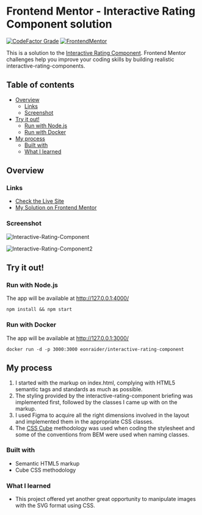 # Frontend Mentor - Interactive Rating Component solution

[![CodeFactor Grade](https://img.shields.io/codefactor/grade/github/EONRaider/interactive-rating-component?label=CodeFactor&logo=codefactor&style=flat-square)](https://www.codefactor.io/repository/github/eonraider/interactive-rating-component)
[![FrontendMentor](https://img.shields.io/badge/FrontendMentor-EONRaider-blue?style=flat-square)](https://www.frontendmentor.io/profile/EONRaider)

This is a solution to
the [Interactive Rating Component](https://www.frontendmentor.io/challenges/interactive-rating-component-koxpeBUmI).
Frontend Mentor challenges help you improve your coding skills by building realistic interactive-rating-components.

## Table of contents

- [Overview](#overview)
    - [Links](#links)
    - [Screenshot](#screenshot)
- [Try it out!](#try-it-out)
    - [Run with Node.js](#run-with-nodejs)
    - [Run with Docker](#run-with-docker)
- [My process](#my-process)
    - [Built with](#built-with)
    - [What I learned](#what-i-learned)

## Overview

### Links

- [Check the Live Site](https://rating-component.netlify.app/)
- [My Solution on Frontend Mentor](https://www.frontendmentor.io/solutions/interactive-rating-component)

### Screenshot

![Interactive-Rating-Component](https://github.com/EONRaider/Interactive-Rating-Component/assets/15611424/98d796ce-9223-4ae5-864d-9a6301f96c06)

![Interactive-Rating-Component2](https://github.com/EONRaider/Interactive-Rating-Component/assets/15611424/c04faddf-eeaf-4d5f-86b4-bc1cbd26877e)

## Try it out!

### Run with Node.js

The app will be available at http://127.0.0.1:4000/

```shell
npm install && npm start
```

### Run with Docker

The app will be available at http://127.0.0.1:3000/

```shell
docker run -d -p 3000:3000 eonraider/interactive-rating-component
```

## My process

1. I started with the markup on index.html, complying with HTML5 semantic tags and standards as much as possible.
2. The styling provided by the interactive-rating-component briefing was implemented first, followed by the classes I
   came up with on the
   markup.
3. I used Figma to acquire all the right dimensions involved in the layout and implemented them in the appropriate CSS
   classes.
4. The [CSS Cube](https://cube.fyi/) methodology was used when coding the stylesheet and some of the conventions from
   BEM were used when naming classes.

### Built with

- Semantic HTML5 markup
- Cube CSS methodology

### What I learned

- This project offered yet another great opportunity to manipulate images with the SVG format using CSS.